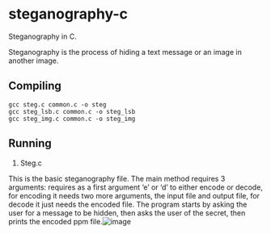 # steganography-c

Steganography in C.

Steganography is the process of hiding a text message or an image in another image.

## Compiling

```
gcc steg.c common.c -o steg
gcc steg_lsb.c common.c -o steg_lsb
gcc steg_img.c common.c -o steg_img
```

## Running

1. Steg.c

This is the basic steganography file.  The main method requires 3 arguments: requires as a first argument ‘e’ or ‘d’ to either encode or decode, for encoding it needs two more arguments, the input file and output file, for decode it just needs the encoded file. The program starts by asking the user for a message to be hidden, then asks the user of the secret, then prints the encoded ppm file.![image](https://user-images.githubusercontent.com/29354102/116612433-96f04400-a948-11eb-8fa5-3ddc5bcf2c84.png)




